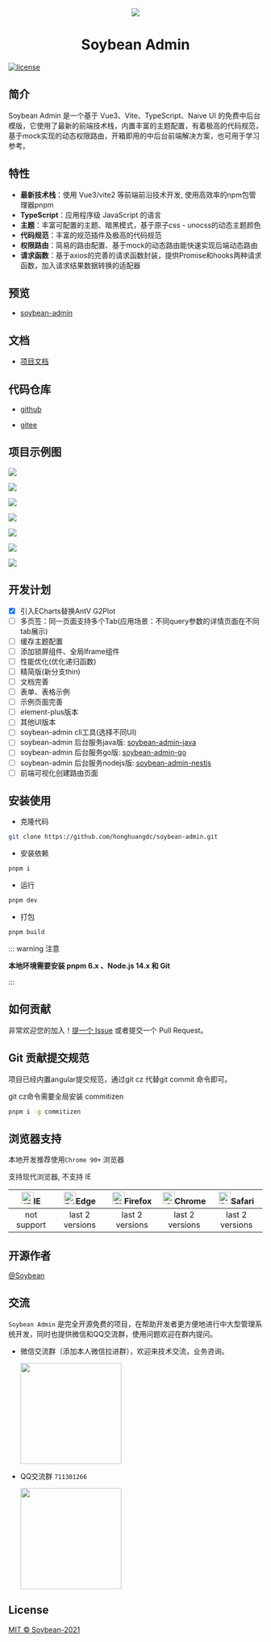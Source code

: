 <div align="center">
	<img src="https://i.loli.net/2021/11/24/x5lLfuSnEawBAgi.png"/>
	<h1>Soybean Admin</h1>
</div>

[![license](https://img.shields.io/badge/license-MIT-green.svg)](./LICENSE)

## 简介

Soybean Admin 是一个基于 Vue3、Vite、TypeScript、Naive UI 的免费中后台模版，它使用了最新的前端技术栈，内置丰富的主题配置，有着极高的代码规范，基于mock实现的动态权限路由，开箱即用的中后台前端解决方案，也可用于学习参考。

## 特性

- **最新技术栈**：使用 Vue3/vite2 等前端前沿技术开发, 使用高效率的npm包管理器pnpm
- **TypeScript**：应用程序级 JavaScript 的语言
- **主题**：丰富可配置的主题、暗黑模式，基于原子css - unocss的动态主题颜色
- **代码规范**：丰富的规范插件及极高的代码规范
- **权限路由**：简易的路由配置、基于mock的动态路由能快速实现后端动态路由
- **请求函数**：基于axios的完善的请求函数封装，提供Promise和hooks两种请求函数，加入请求结果数据转换的适配器

## 预览

- [soybean-admin](https://soybean.pro/)

## 文档

- [项目文档](https://docs.soybean.pro)

## 代码仓库

- [github](https://github.com/honghuangdc/soybean-admin)

- [gitee](https://gitee.com/honghuangdc/soybean-admin)

## 项目示例图

![](https://s2.loli.net/2022/05/16/keOtgFH27r9nqYS.png)

![](https://s2.loli.net/2022/05/16/uV5nzjb3gYptAEl.png)

![](https://s2.loli.net/2022/05/16/rSnNHLdpuvkKxWq.png)

![](https://s2.loli.net/2022/05/16/ktH5dcG3fuFOoKA.png)

![](https://s2.loli.net/2022/05/16/VPl6Ru1iCAhLcS4.png)

![](https://s2.loli.net/2022/05/16/bRlAKuHW7ZVh9DT.png)

![](https://s2.loli.net/2022/05/16/JvNt61rx5nca42i.png)

## 开发计划

- [x] 引入ECharts替换AntV G2Plot
- [ ] 多页签：同一页面支持多个Tab(应用场景：不同query参数的详情页面在不同tab展示)
- [ ] 缓存主题配置
- [ ] 添加锁屏组件、全局Iframe组件
- [ ] 性能优化(优化递归函数)
- [ ] 精简版(新分支thin)
- [ ] 文档完善
- [ ] 表单、表格示例
- [ ] 示例页面完善
- [ ] element-plus版本
- [ ] 其他UI版本
- [ ] soybean-admin cli工具(选择不同UI)
- [ ] soybean-admin 后台服务java版: [soybean-admin-java](https://github.com/honghuangdc/soybean-admin-java)
- [ ] soybean-admin 后台服务go版: [soybean-admin-go](https://github.com/honghuangdc/soybean-admin-go)
- [ ] soybean-admin 后台服务nodejs版: [soybean-admin-nestjs](https://github.com/honghuangdc/soybean-admin-nestjs)
- [ ] 前端可视化创建路由页面

## 安装使用

- 克隆代码

```bash
git clone https://github.com/honghuangdc/soybean-admin.git
```

- 安装依赖

```bash
pnpm i
```

- 运行

```bash
pnpm dev
```

- 打包

```bash
pnpm build
```

::: warning 注意

**本地环境需要安装 pnpm 6.x 、Node.js 14.x 和 Git**

:::

## 如何贡献

非常欢迎您的加入！[提一个 Issue](https://github.com/honghuangdc/soybean-admin/issues/new) 或者提交一个 Pull Request。

## Git 贡献提交规范

项目已经内置angular提交规范，通过git cz 代替git commit 命令即可。

git cz命令需要全局安装 commitizen

```bash
pnpm i -g commitizen
```

## 浏览器支持

本地开发推荐使用`Chrome 90+` 浏览器

支持现代浏览器, 不支持 IE

| [<img src="https://raw.githubusercontent.com/alrra/browser-logos/master/src/archive/internet-explorer_9-11/internet-explorer_9-11_48x48.png" alt="IE" width="24px" height="24px"  />](http://godban.github.io/browsers-support-badges/)IE | [<img src="https://raw.githubusercontent.com/alrra/browser-logos/master/src/edge/edge_48x48.png" alt=" Edge" width="24px" height="24px" />](http://godban.github.io/browsers-support-badges/)Edge | [<img src="https://raw.githubusercontent.com/alrra/browser-logos/master/src/firefox/firefox_48x48.png" alt="Firefox" width="24px" height="24px" />](http://godban.github.io/browsers-support-badges/)Firefox | [<img src="https://raw.githubusercontent.com/alrra/browser-logos/master/src/chrome/chrome_48x48.png" alt="Chrome" width="24px" height="24px" />](http://godban.github.io/browsers-support-badges/)Chrome | [<img src="https://raw.githubusercontent.com/alrra/browser-logos/master/src/safari/safari_48x48.png" alt="Safari" width="24px" height="24px" />](http://godban.github.io/browsers-support-badges/)Safari |
| :-: | :-: | :-: | :-: | :-: |
| not support | last 2 versions | last 2 versions | last 2 versions | last 2 versions |

## 开源作者

[@Soybean](https://github.com/honghuangdc)

## 交流

`Soybean Admin` 是完全开源免费的项目，在帮助开发者更方便地进行中大型管理系统开发，同时也提供微信和QQ交流群，使用问题欢迎在群内提问。

- 微信交流群（添加本人微信拉进群），欢迎来技术交流，业务咨询。

  <div style="text-align:left">
    <img src="https://s2.loli.net/2022/05/16/3YGBgXnVPJdslk8.jpg" style="width:200px" />
  </div>

- QQ交流群 `711301266`

  <div style="text-align:left">
    <img src="https://i.loli.net/2021/11/24/1J6REWXiHomU2kM.jpg" style="width:200px" />
  </div>

## License

[MIT © Soybean-2021](./LICENSE)
